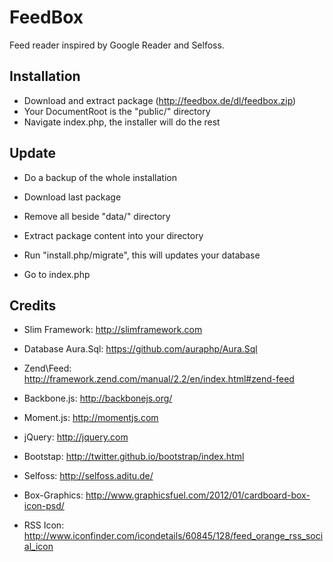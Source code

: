 # FeedBox

Feed reader inspired by Google Reader and Selfoss.

## Installation

* Download and extract package (http://feedbox.de/dl/feedbox.zip)
* Your DocumentRoot is the "public/" directory
* Navigate index.php, the installer will do the rest

## Update

* Do a backup of the whole installation

* Download last package
* Remove all beside "data/" directory
* Extract package content into your directory
* Run "install.php/migrate", this will updates your database
* Go to index.php

## Credits

* Slim Framework: http://slimframework.com
* Database Aura.Sql: https://github.com/auraphp/Aura.Sql
* Zend\Feed: http://framework.zend.com/manual/2.2/en/index.html#zend-feed
* Backbone.js: http://backbonejs.org/
* Moment.js: http://momentjs.com
* jQuery: http://jquery.com
* Bootstap: http://twitter.github.io/bootstrap/index.html

* Selfoss: http://selfoss.aditu.de/

* Box-Graphics: http://www.graphicsfuel.com/2012/01/cardboard-box-icon-psd/
* RSS Icon: http://www.iconfinder.com/icondetails/60845/128/feed_orange_rss_social_icon